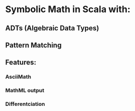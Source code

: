 # Symbolic Math in Scala with:
## ADTs (Algebraic Data Types)
## Pattern Matching 
## Features:
### AsciiMath
### MathML output
### Differentciation

